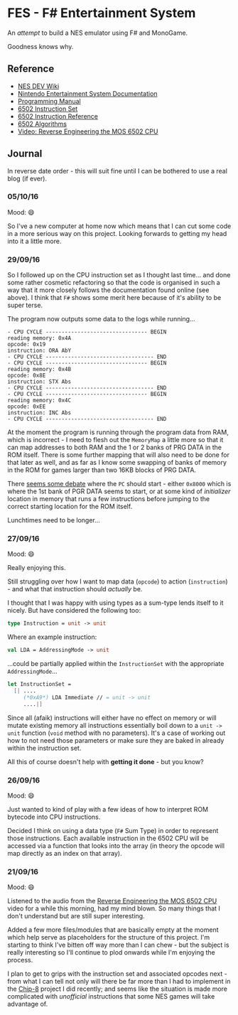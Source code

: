 # FES - F# Entertainment System

An _attempt_ to build a NES emulator using F# and MonoGame. 

Goodness knows why.

## Reference

* [NES DEV Wiki](https://wiki.nesdev.com/w/index.php/Nesdev_Wiki)
* [Nintendo Entertainment System Documentation](http://nesdev.com/NESDoc.pdf)
* [Programming Manual](http://users.telenet.be/kim1-6502/6502/proman.html)
* [6502 Instruction Set](http://e-tradition.net/bytes/6502/6502_instruction_set.html)
* [6502 Instruction Reference](http://obelisk.me.uk/6502/reference.html)
* [6502 Algorithms](http://obelisk.me.uk/6502/algorithms.html)
* [Video: Reverse Engineering the MOS 6502 CPU](https://www.youtube.com/watch?v=fWqBmmPQP40)

## Journal

In reverse date order - this will suit fine until I can be bothered to use a real blog (if ever). 

### 05/10/16

Mood: :smile:

So I've a new computer at home now which means that I can cut some code in a more serious way on this project. Looking forwards to getting my head into it a little more.

### 29/09/16

So I followed up on the CPU instruction set as I thought last time... and done some rather cosmetic refactoring so that the code is organised in such a way that it more closely follows the documentation found online (see above). I think that `F#` shows some merit here because of it's ability to be super terse.

The program now outputs some data to the logs while running... 

```
- CPU CYCLE -------------------------------- BEGIN
reading memory: 0x4A
opcode: 0x19
instruction: ORA AbY
- CPU CYCLE ---------------------------------- END
- CPU CYCLE -------------------------------- BEGIN
reading memory: 0x4B
opcode: 0x8E
instruction: STX Abs
- CPU CYCLE ---------------------------------- END
- CPU CYCLE -------------------------------- BEGIN
reading memory: 0x4C
opcode: 0xEE
instruction: INC Abs
- CPU CYCLE ---------------------------------- END
```

At the moment the program is running through the program data from RAM, which is incorrect - I need to flesh out the `MemoryMap` a little more so that it can map addresses to both RAM and the 1 or 2 banks of PRG DATA in the ROM itself. There is some further mapping that will also need to be done for that later as well, and as far as I know some swapping of banks of memory in the ROM for games larger than two 16KB blocks of PRG DATA.

There [seems some debate](http://forums.nesdev.com/viewtopic.php?t=3677) where the `PC` should start - either `0x8000` which is where the 1st bank of PGR DATA seems to start, or at some kind of *initializer* location in memory that runs a few instructions before jumping to the correct starting location for the ROM itself.

Lunchtimes need to be longer...

### 27/09/16

Mood: :smile:

Really enjoying this.

Still struggling over how I want to map data (`opcode`) to action (`instruction`) - and what that instruction should *actually* be.

I thought that I was happy with using types as a sum-type lends itself to it nicely. But have considered the following too:

```fsharp
type Instruction = unit -> unit
```

Where an example instruction:

```fsharp
val LDA = AddressingMode -> unit
```

...could be partially applied within the `InstructionSet` with the appropriate `AddressingMode`...

```fsharp
let InstructionSet = 
  [| ....
     (*0xA9*) LDA Immediate // = unit -> unit 
     ....|]
```

Since all (afaik) instructions will either have no effect on memory or will mutate existing memory all instructions essentially boil down to a `unit -> unit` function (`void` method with no parameters). It's a case of working out how to not need those parameters or make sure they are baked in already within the instruction set.

All this of course doesn't help with **getting it done** - but you know? 

### 26/09/16

Mood: :smile:

Just wanted to kind of play with a few ideas of how to interpret ROM bytecode into CPU instructions.

Decided I think on using a data type (`F#` Sum Type) in order to represent those instructions. Each available instruction in the 6502 CPU will be accessed via a function that looks into the array (in theory the opcode will map directly as an index on that array).

### 21/09/16

Mood: :smile:

Listened to the audio from the [Reverse Engineering the MOS 6502 CPU](https://www.youtube.com/watch?v=fWqBmmPQP40) video for a while this morning, had my mind blown. So many things that I don't understand but are still super interesting.

Added a few more files/modules that are basically empty at the moment which help serve as placeholders for the structure of this project. I'm starting to think I've bitten off way more than I can chew - but the subject is really interesting so I'll continue to plod onwards while I'm enjoying the process.

I plan to get to grips with the instruction set and associated opcodes next - from what I can tell not only will there be far more than I had to implement in the [Chip-8]() project I did recently; and seems like the situation is made more complicated with _unofficial_ instructions that some NES games will take advantage of. 
